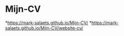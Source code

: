 # Mijn-CV

*https://mark-salaets.github.io/Mijn-CV/
*https://mark-salaets.github.io/Mijn-CV/website-cv/
